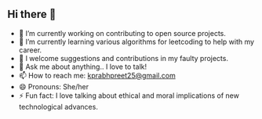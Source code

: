 ## Hi there 👋

- 🔭 I’m currently working on contributing to open source projects.
- 🌱 I’m currently learning various algorithms for leetcoding to help with my career.
- 👯 I welcome suggestions and contributions in my faulty projects.
- 💬 Ask me about anything.. I love to talk!
- 📫 How to reach me: kprabhpreet25@gmail.com 
- 😄 Pronouns: She/her 
- ⚡ Fun fact: I love talking about ethical and moral implications of new technological advances.

